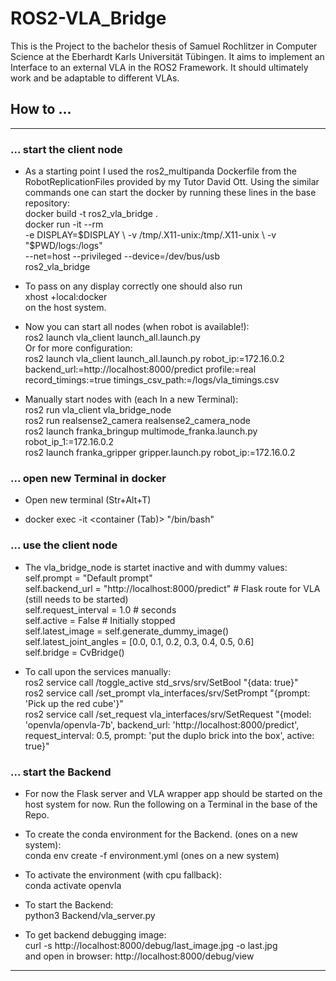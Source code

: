 # ROS2-VLA_Bridge

This is the Project to the bachelor thesis of Samuel Rochlitzer in Computer Science at the Eberhardt Karls Universität Tübingen. It aims to implement an Interface to an external VLA in the ROS2 Framework. It should ultimately work and be adaptable to different VLAs.

## How to ...
---

### ... start the client node

* As a starting point I used the ros2_multipanda Dockerfile from the RobotReplicationFiles provided by my Tutor David Ott. Using the similar commands one can start the docker by running these lines in the base repository:  
docker build -t ros2_vla_bridge .  
docker run -it --rm \
  -e DISPLAY=$DISPLAY \
  -v /tmp/.X11-unix:/tmp/.X11-unix \
  -v "$PWD/logs:/logs" \
  --net=host --privileged --device=/dev/bus/usb \
  ros2_vla_bridge  

* To pass on any display correctly one should also run  
xhost +local:docker  
on the host system.

* Now you can start all nodes (when robot is available!):  
ros2 launch vla_client launch_all.launch.py  
Or for more configuration:  
ros2 launch vla_client launch_all.launch.py robot_ip:=172.16.0.2 backend_url:=http://localhost:8000/predict profile:=real record_timings:=true timings_csv_path:=/logs/vla_timings.csv  

* Manually start nodes with (each In a new Terminal):  
ros2 run vla_client vla_bridge_node  
ros2 run realsense2_camera realsense2_camera_node  
ros2 launch franka_bringup multimode_franka.launch.py robot_ip_1:=172.16.0.2  
ros2 launch franka_gripper gripper.launch.py robot_ip:=172.16.0.2  

### ... open new Terminal in docker

* Open new terminal (Str+Alt+T)  

* docker exec -it <container (Tab)> "/bin/bash"

### ... use the client node

* The vla_bridge_node is startet inactive and with dummy values:  
    self.prompt = "Default prompt"  
    self.backend_url = "http://localhost:8000/predict"              # Flask route for VLA (still needs to be started)  
    self.request_interval = 1.0                                     # seconds  
    self.active = False                                             # Initially stopped  
    self.latest_image = self.generate_dummy_image()  
    self.latest_joint_angles = [0.0, 0.1, 0.2, 0.3, 0.4, 0.5, 0.6]  
    self.bridge = CvBridge()  

* To call upon the services manually:  
ros2 service call /toggle_active std_srvs/srv/SetBool "{data: true}"  
ros2 service call /set_prompt vla_interfaces/srv/SetPrompt "{prompt: 'Pick up the red cube'}"  
ros2 service call /set_request vla_interfaces/srv/SetRequest "{model: 'openvla/openvla-7b', backend_url: 'http://localhost:8000/predict', request_interval: 0.5, prompt: 'put the duplo brick into the box', active: true}"  

### ... start the Backend

* For now the Flask server and VLA wrapper app should be started on the host system for now. Run the following on a Terminal in the base of the Repo.  

* To create the conda environment for the Backend. (ones on a new system):  
conda env create -f environment.yml (ones on a new system)  

* To activate the environment (with cpu fallback):  
conda activate openvla  

* To start the Backend:  
python3 Backend/vla_server.py  


* To get backend debugging image:  
curl -s http://localhost:8000/debug/last_image.jpg -o last.jpg  
and open in browser: http://localhost:8000/debug/view  

---
